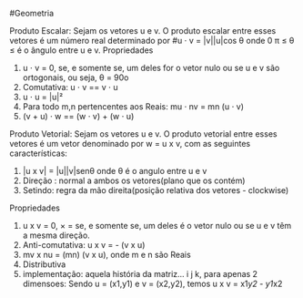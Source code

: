 #Geometria

Produto Escalar:
  Sejam os vetores u e v. O produto escalar entre esses vetores é um número real determinado por 
    #u ⋅ v = |v||u|cos θ
  onde 0 π ≤ θ ≤ é o ângulo entre u e v.
  Propriedades

  1) u ⋅ v = 0, se, e somente se, um deles for o vetor nulo ou se u e v são ortogonais, ou seja, θ = 90o
  2) Comutativa: u ⋅ v ==  v ⋅ u
  3) u ⋅ u = |u|² 
  4) Para todo m,n pertencentes aos Reais: mu  ⋅ nv = mn (u ⋅ v)
  5) (v + u) ⋅ w == (w ⋅ v) + (w ⋅ u)
  
  
Produto Vetorial:
  Sejam os vetores u e v. O produto vetorial entre esses vetores é um vetor denominado por w = u x v, com as
  seguintes características:
  1) |u x v| = |u||v|senθ onde θ é o angulo entre u e v
  2) Direção : normal a ambos os vetores(plano que os contém)
  3) Setindo: regra da mão direita(posição relativa dos vetores - clockwise)
  
  Propriedades
  
  1) u x v = 0, × = se, e somente se, um deles é o vetor nulo ou se u e v têm a mesma direção.
  2) Anti-comutativa: u x v = - (v x u)
  3) mv x nu = (mn) (v x u), onde m e n são Reais
  4) Distributiva
  5) implementação: aquela história da matriz... i j k, para apenas 2 dimensoes:
      Sendo u = (x1,y1) e v = (x2,y2), temos u x v = x1*y2 - y1*x2
  
